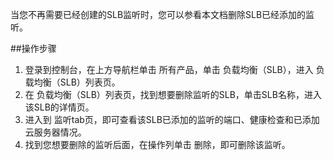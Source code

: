 当您不再需要已经创建的SLB监听时，您可以参看本文档删除SLB已经添加的监听。

##操作步骤

1. 登录到控制台，在上方导航栏单击 所有产品，单击 负载均衡（SLB），进入 负载均衡（SLB）列表页。
2. 在 负载均衡（SLB）列表页，找到想要删除监听的SLB，单击SLB名称，进入该SLB的详情页。
3. 进入到 监听tab页，即可查看该SLB已添加的监听的端口、健康检查和已添加云服务器情况。
4. 找到您想要删除的监听后面，在操作列单击 删除，即可删除该监听。